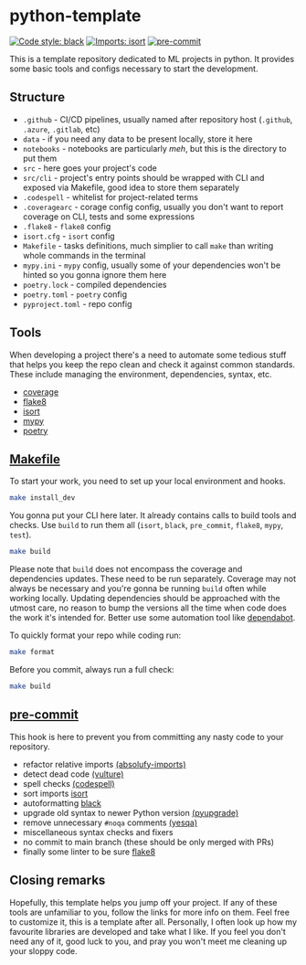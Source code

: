 # python-template

[![Code style: black](https://img.shields.io/badge/code%20style-black-000000.svg)](https://github.com/psf/black)
[![Imports: isort](https://img.shields.io/badge/%20imports-isort-%231674b1?style=flat&labelColor=ef8336)](https://pycqa.github.io/isort/)
[![pre-commit](https://img.shields.io/badge/pre--commit-enabled-brightgreen?logo=pre-commit&logoColor=white)](https://github.com/pre-commit/pre-commit)

This is a template repository dedicated to ML projects in python. It provides some basic tools and configs necessary to start the development.

## Structure

- `.github` - CI/CD pipelines, usually named after repository host (`.github`, `.azure`, `.gitlab`, etc)
- `data` - if you need any data to be present locally, store it here
- `notebooks` - notebooks are particularly _meh_, but this is the directory to put them
- `src` - here goes your project's code
- `src/cli` - project's entry points should be wrapped with CLI and exposed via Makefile, good idea to store them separately
- `.codespell` - whitelist for project-related terms
- `.coveragearc` - corage config config, usually you don't want to report coverage on CLI, tests and some expressions
- `.flake8` - `flake8` config
- `isort.cfg` - `isort` config
- `Makefile` - tasks definitions, much simplier to call `make` than writing whole commands in the terminal
- `mypy.ini` - `mypy` config, usually some of your dependencies won't be hinted so you gonna ignore them here
- `poetry.lock` - compiled dependencies
- `poetry.toml` - `poetry` config
- `pyproject.toml` - repo config

## Tools

When developing a project there's a need to automate some tedious stuff that helps you keep the repo clean and check it against common standards. These include managing the environment, dependencies, syntax, etc.

- [coverage](https://github.com/nedbat/coveragepy)
- [flake8](https://github.com/PyCQA/flake8)
- [isort](https://github.com/PyCQA/isort)
- [mypy](https://github.com/python/mypy)
- [poetry](https://github.com/python-poetry/poetry)

## [Makefile](Makefile)

To start your work, you need to set up your local environment and hooks.

```sh
make install_dev
```

You gonna put your CLI here later. It already contains calls to build tools and checks. Use `build` to run them all (`isort`, `black`, `pre_commit`, `flake8`, `mypy`, `test`).

```sh
make build
```

Please note that `build` does not encompass the coverage and dependencies updates. These need to be run separately. Coverage may not always be necessary and you're gonna be running `build` often while working locally. Updating dependencies should be approached with the utmost care, no reason to bump the versions all the time when code does the work it's intended for. Better use some automation tool like [dependabot](https://docs.github.com/en/code-security/dependabot/dependabot-version-updates/configuration-options-for-the-dependabot.yml-file).

To quickly format your repo while coding run:

```sh
make format
```

Before you commit, always run a full check:

```sh
make build
```

## [pre-commit](.github/hooks/.pre-commit-config.yml)

This hook is here to prevent you from committing any nasty code to your repository.

- refactor relative imports [(absolufy-imports)](https://github.com/MarcoGorelli/absolufy-imports)
- detect dead code [(vulture)](https://github.com/jendrikseipp/vulture)
- spell checks [(codespell)](https://github.com/codespell-project/codespell)
- sort imports [isort](https://github.com/timothycrosley/isort)
- autoformatting [black](https://github.com/psf/black)
- upgrade old syntax to newer Python version [(pyupgrade)](https://github.com/asottile/pyupgrade)
- remove unnecessary `#noqa` comments [(yesqa)](https://github.com/asottile/yesqa)
- miscellaneous syntax checks and fixers
- no commit to main branch (these should be only merged with PRs)
- finally some linter to be sure [flake8](https://gitlab.com/pycqa/flake8)

## Closing remarks

Hopefully, this template helps you jump off your project. If any of these tools are unfamiliar to you, follow the links for more info on them. Feel free to customize it, this is a template after all. Personally, I often look up how my favourite libraries are developed and take what I like. If you feel you don't need any of it, good luck to you, and pray you won't meet me cleaning up your sloppy code.
